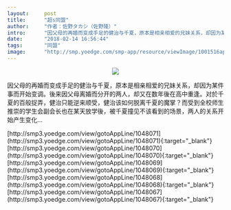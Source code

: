 ```yaml
---
layout:     post
title:      "超s同盟"
author:     "作者：佐野タカシ（佐野隆）"
intro:      "因父母的再婚而变成手足的健治与千夏，原本是相亲相爱的兄妹关系，却因为某件事而开始变调。後来因父母离婚而分开的两人，却又在数年後在高中重逢。对於千夏的百般捉弄，健治只能逆来顺受，健治该如何脱离千夏的魔掌？而受到全校师生推崇的学生会副会长也在某天放学後，被千夏撞见不该看到的场景，两人的关系开始产生变化…"
date:       "2018-02-14 16:56:44"
tags:       "同盟"
image:      "http://smp.yoedge.com/smp-app/resource/viewImage/1001516appline.png"
---
```

<div style="text-align: center">
<p><img src="http://smp.yoedge.com/smp-app/resource/viewImage/1001516appline.png"/></p>
</div>
<p class="post-meta">
<span>因父母的再婚而变成手足的健治与千夏，原本是相亲相爱的兄妹关系，却因为某件事而开始变调。後来因父母离婚而分开的两人，却又在数年後在高中重逢。对於千夏的百般捉弄，健治只能逆来顺受，健治该如何脱离千夏的魔掌？而受到全校师生推崇的学生会副会长也在某天放学後，被千夏撞见不该看到的场景，两人的关系开始产生变化…</span>
</p>
[http://smp3.yoedge.com/view/gotoAppLine/1048071](http://smp3.yoedge.com/view/gotoAppLine/1048071){:target="_blank"}
[http://smp3.yoedge.com/view/gotoAppLine/1048070](http://smp3.yoedge.com/view/gotoAppLine/1048070){:target="_blank"}
[http://smp3.yoedge.com/view/gotoAppLine/1048069](http://smp3.yoedge.com/view/gotoAppLine/1048069){:target="_blank"}
[http://smp3.yoedge.com/view/gotoAppLine/1048068](http://smp3.yoedge.com/view/gotoAppLine/1048068){:target="_blank"}
[http://smp3.yoedge.com/view/gotoAppLine/1048067](http://smp3.yoedge.com/view/gotoAppLine/1048067){:target="_blank"}


